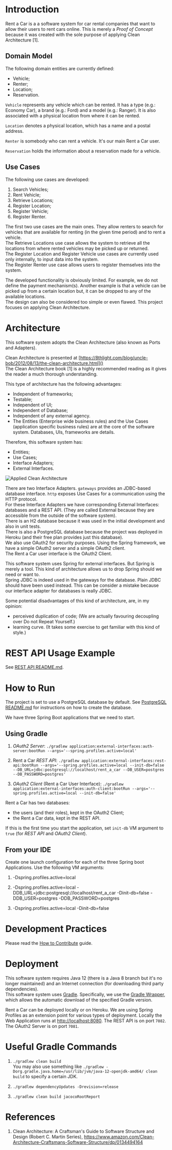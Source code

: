 # Introduction

Rent a Car is a a software system for car rental companies that want to allow their users to rent cars online. This is merely a _Proof of Concept_ because it was created with the sole purpose of applying Clean Architecture [1].  

## Domain Model

The following domain entities are currently defined:

- Vehicle;
- Renter;
- Location;
- Reservation.

`Vehicle` represents any vehicle which can be rented. It has a type (e.g.: Economy Car), a brand (e.g.: Ford) and a model (e.g.: Ranger). It is also associated with a physical location from where it can be rented.

`Location` denotes a physical location, which has a name and a postal address.

`Renter` is somebody who can rent a vehicle. It's our main Rent a Car user.

`Reservation` holds the information about a reservation made for a vehicle. 

## Use Cases

The following use cases are developed:

1. Search Vehicles;
1. Rent Vehicle;
1. Retrieve Locations;
1. Register Location;
1. Register Vehicle;
1. Register Renter.

The first two use cases are the main ones. They allow renters to search for vehicles that are available for renting (in the given time period) and to rent a vehicle.  
The Retrieve Locations use case allows the system to retrieve all the locations from where rented vehicles may be picked up or returned.  
The Register Location and Register Vehicle use cases are currently used only internally, to input data into the system.  
The Register Renter use case allows users to register themselves into the system.

The developed functionality is obviously limited. For example, we do not define the payment mechanism(s). Another example is that a vehicle can be picked up from a certain location but, it can be dropped to any of the available locations.  
The design can also be considered too simple or even flawed. This project focuses on applying Clean Architecture.

# Architecture

This software system adopts the Clean Architecture (also known as Ports and Adapters).

Clean Architecture is presented at [https://8thlight.com/blog/uncle-bob/2012/08/13/the-clean-architecture.html]()  
The Clean Architecture book [1] is a highly recommended reading as it gives the reader a much thorough understanding.

This type of architecture has the following advantages:

- Independent of frameworks;
- Testable;
- Independent of UI;
- Independent of Database;
- Independent of any external agency.
- The Entities (Enterprise wide business rules) and the Use Cases (application specific business rules) are at the core of the software system. Databases, UIs, frameworks are details.

Therefore, this software system has:

- Entities;
- Use Cases;
- Interface Adapters;
- External Interfaces.

![Applied Clean Architecture](./doc/images/applied-clean-architecture.png "Applied Clean Architecture")

There are two Interface Adapters. `gateways` provides an JDBC-based database interface. `http` exposes Use Cases for a communication using the HTTP protocol.  
For these Interface Adapters we have corresponding External Interfaces: databases and a REST API. (They are called External because they are accessible from the outside of the software system).  
There is an H2 database because it was used in the initial development and also in unit tests.  
There is also a PostgreSQL database because the project was deployed in Heroku (and their free plan provides just this database).  
We also use OAuth2 for security purposes. Using the Spring framework, we have a simple OAuth2 server and a simple OAuth2 client.  
The Rent a Car user interface is the OAuth2 Client.

This software system uses Spring for external interfaces. But Spring is merely a tool. This kind of architecture allows us to drop Spring should we need or want to.  
Spring JDBC is indeed used in the gateways for the database. Plain JDBC should have been used instead. This can be consider a mistake because our interface adapter for databases is really JDBC.   

Some potential disadvantages of this kind of architecture, are, in my opinion:

- perceived duplication of code; (We are actually favouring decoupling over Do not Repeat Yourself.)
- learning curve. (It takes some exercise to get familiar with this kind of style.)

# REST API Usage Example

See [REST API README.md](application/external-interfaces/rest-api/README.md).

# How to Run

The project is set to use a PostgreSQL database by default.
See [PostgreSQL README.md](application/external-interfaces/databases/postgresql/README.MD/README.md) for instructions on how to create the database.

We have three Spring Boot applications that we need to start.

## Using Gradle

1. _OAuth2 Server_: `./gradlew application:external-interfaces:auth-server:bootRun --args='--spring.profiles.active=local'`

2. Rent a Car _REST API_: `./gradlew application:external-interfaces:rest-api:bootRun --args='--spring.profiles.active=local --init-db=false --DB_URL=jdbc:postgresql://localhost/rent_a_car --DB_USER=postgres --DB_PASSWORD=postgres'`

3. _OAuth2 Client_ (Rent a Car User Interface): `./gradlew application:external-interfaces:auth-client:bootRun --args='--spring.profiles.active=local --init-db=false'`

Rent a Car has two databases:

- the users (and their roles), kept in the OAuth2 Client;
- the Rent a Car data, kept in the REST API.

If this is the first time you start the application, set `init-db` VM argument to `true` (for _REST API_ and _OAuth2 Client_).

## From your IDE

Create one launch configuration for each of the three Spring boot Applications.
Use the following VM arguments:

1. -Dspring.profiles.active=local

2. -Dspring.profiles.active=local -DDB_URL=jdbc:postgresql://localhost/rent_a_car -Dinit-db=false -DDB_USER=postgres -DDB_PASSWORD=postgres

3. -Dspring.profiles.active=local -Dinit-db=false

# Development Practices

Please read the [How to Contribute](./CONTRIBUTING.MD) guide.

# Deployment

This software system requires Java 12 (there is a Java 8 branch but it's no longer maintained) and an Internet connection (for downloading third party dependencies).  
This software system uses [Gradle](https://gradle.org/). Specifically, we use the [Gradle Wrapper](https://docs.gradle.org/current/userguide/gradle_wrapper.html), which allows the automatic download of the specified Gradle version.

Rent a Car can be deployed locally or on Heroku.
We are using Spring Profiles as an extension point for various types of deployment.
Locally the Web Application runs at [http://localhost:8080](http://localhost:8080). The REST API is on port `7082`. The OAuth2 Server is on port `7081`.

# Useful Gradle Commands

1. `./gradlew clean build`  
You may also use something like `./gradlew -Dorg.gradle.java.home=/usr/lib/jvm/java-12-openjdk-amd64/ clean build` to specify a certain JDK.

2. `./gradlew dependencyUpdates -Drevision=release`

3. `./gradlew clean build jacocoRootReport`

# References

1. Clean Architecture: A Craftsman's Guide to Software Structure and Design (Robert C. Martin Series), https://www.amazon.com/Clean-Architecture-Craftsmans-Software-Structure/dp/0134494164
